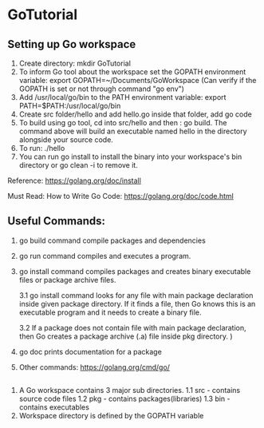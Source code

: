 # GoTutorial

## Setting up Go workspace
1. Create directory: mkdir GoTutorial
2. To inform Go tool about the workspace set the GOPATH environment variable: export GOPATH=~/Documents/GoWorkspace  (Can verify if the GOPATH is set or not through command "go env")
3. Add /usr/local/go/bin to the PATH environment variable: export PATH=$PATH:/usr/local/go/bin
4. Create src folder/hello and add hello.go inside that folder, add go code
5. To build using go tool, cd into src/hello and then : go build. The command above will build an executable named hello in the directory alongside your source code.
6. To run: ./hello
7. You can run go install to install the binary into your workspace's bin directory or go clean -i to remove it.

Reference: https://golang.org/doc/install 

Must Read: How to Write Go Code: https://golang.org/doc/code.html


## Useful Commands:
1. go build command compile packages and dependencies
2. go run command compiles and executes a program.
3. go install command compiles packages and creates binary executable files or package archive files.

    3.1 go install <package> command looks for any file with main package declaration inside given package directory. If it finds a file, then Go knows this is an executable program and it needs to create a binary file.
    
    3.2 If a package does not contain file with main package declaration, then Go creates a package archive (.a) file inside pkg directory. )
4. go doc prints documentation for a package
5. Other commands: https://golang.org/cmd/go/ 

## 
1. A Go workspace contains 3 major sub directories.
    1.1 src - contains source code files
    1.2 pkg - contains packages(libraries)
    1.3 bin - contains executables
2. Workspace directory is defined by the GOPATH variable